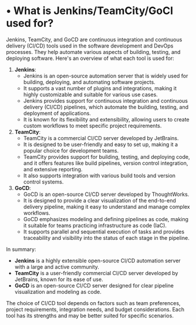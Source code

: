 # • What is Jenkins/TeamCity/GoCI used for?

Jenkins, TeamCity, and GoCD are continuous integration and continuous delivery (CI/CD) tools used in the software development and DevOps processes. They help automate various aspects of building, testing, and deploying software. Here's an overview of what each tool is used for:

1. **Jenkins**:
    - Jenkins is an open-source automation server that is widely used for building, deploying, and automating software projects.
    - It supports a vast number of plugins and integrations, making it highly customizable and suitable for various use cases.
    - Jenkins provides support for continuous integration and continuous delivery (CI/CD) pipelines, which automate the building, testing, and deployment of applications.
    - It is known for its flexibility and extensibility, allowing users to create custom workflows to meet specific project requirements.
2. **TeamCity**:
    - TeamCity is a commercial CI/CD server developed by JetBrains.
    - It is designed to be user-friendly and easy to set up, making it a popular choice for development teams.
    - TeamCity provides support for building, testing, and deploying code, and it offers features like build pipelines, version control integration, and extensive reporting.
    - It also supports integration with various build tools and version control systems.
3. **GoCD**:
    - GoCD is an open-source CI/CD server developed by ThoughtWorks.
    - It is designed to provide a clear visualization of the end-to-end delivery pipeline, making it easy to understand and manage complex workflows.
    - GoCD emphasizes modeling and defining pipelines as code, making it suitable for teams practicing infrastructure as code (IaC).
    - It supports parallel and sequential execution of tasks and provides traceability and visibility into the status of each stage in the pipeline.

In summary:

- **Jenkins** is a highly extensible open-source CI/CD automation server with a large and active community.
- **TeamCity** is a user-friendly commercial CI/CD server developed by JetBrains, known for its ease of use.
- **GoCD** is an open-source CI/CD server designed for clear pipeline visualization and modeling as code.

The choice of CI/CD tool depends on factors such as team preferences, project requirements, integration needs, and budget considerations. Each tool has its strengths and may be better suited for specific scenarios.